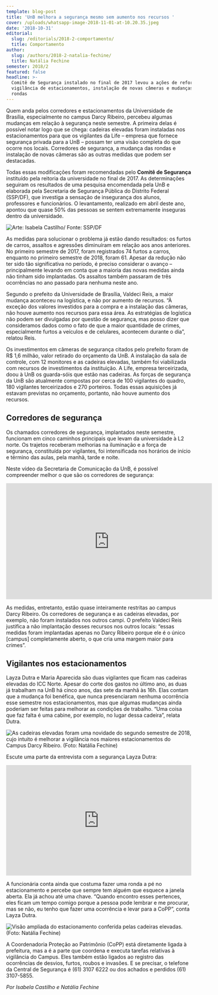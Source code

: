 ```yaml
---
template: blog-post
title: 'UnB melhora a segurança mesmo sem aumento nos recursos '
cover: /uploads/whatsapp-image-2018-11-01-at-10.20.35.jpeg
date: '2018-10-31'
editorial:
  slug: /editorials/2018-2-comportamento/
  title: Comportamento
author:
  slug: /authors/2018-2-natalia-fechine/
  title: Natália Fechine
semester: 2018/2
featured: false
headline: >-
  Comitê de Segurança instalado no final de 2017 levou a ações de reforço na
  vigilância de estacionamentos, instalação de novas câmeras e mudanças nas
  rondas
---
```

Quem anda pelos corredores e estacionamentos da Universidade de Brasília, especialmente no campus Darcy Ribeiro, percebeu algumas mudanças em relação à segurança neste semestre. A primeira delas é possível notar logo que se chega: cadeiras elevadas foram instaladas nos estacionamentos para que os vigilantes da Life – empresa que fornece segurança privada para a UnB – possam ter uma visão completa do que ocorre nos locais. Corredores de segurança, a mudança das rondas e instalação de novas câmeras são as outras medidas que podem ser destacadas.

Todas essas modificações foram recomendadas pelo **Comitê de Segurança** instituído pela reitoria da universidade no final de 2017. As determinações seguiram os resultados de uma pesquisa encomendada pela UnB e elaborada pela Secretaria de Segurança Pública do Distrito Federal (SSP/DF), que investiga a sensação de insegurança dos alunos, professores e funcionários. O levantamento, realizado em abril deste ano, apontou que quase 50% das pessoas se sentem extremamente inseguras dentro da universidade.

![Arte: Isabela Castilho/ Fonte: SSP/DF](/uploads/whatsapp-image-2018-10-31-at-23.39.49.jpeg)

As medidas para solucionar o problema já estão dando resultados: os furtos de carros, assaltos e agressões diminuíram em relação aos anos anteriores. No primeiro semestre de 2017, foram registrados 74 furtos a carros, enquanto no primeiro semestre de 2018, foram 61. Apesar da redução não ter sido tão significativa no período, é preciso considerar o avanço – principalmente levando em conta que a maioria das novas medidas ainda não tinham sido implantadas. Os assaltos também passaram de três ocorrências no ano passado para nenhuma neste ano.

Segundo o prefeito da Universidade de Brasília, Valdeci Reis, a maior mudança aconteceu na logística, e não por aumento de recursos. “À exceção dos valores investidos para a compra e a instalação das câmeras, não houve aumento nos recursos para essa área. As estratégias de logística não podem ser divulgadas por questão de segurança, mas posso dizer que consideramos dados como o fato de que a maior quantidade de crimes, especialmente furtos a veículos e de celulares, acontecem durante o dia”, relatou Reis.

Os investimentos em câmeras de segurança citados pelo prefeito foram de R$ 1,6 milhão, valor retirado do orçamento da UnB. A instalação da sala de controle, com 12 monitores e as cadeiras elevadas, também foi viabilizada com recursos de investimentos da instituição. A Life, empresa terceirizada, doou à UnB os guarda-sóis que estão nas cadeiras. As forças de segurança da UnB são atualmente compostas por cerca de 100 vigilantes do quadro, 180 vigilantes terceirizados e 270 porteiros. Todas essas aquisições já estavam previstas no orçamento, portanto, não houve aumento dos recursos.

## Corredores de segurança

Os chamados corredores de segurança, implantados neste semestre, funcionam em cinco caminhos principais que levam da universidade à L2 norte. Os trajetos receberam melhorias na iluminação e a força de segurança, constituída por vigilantes, foi intensificada nos horários de início e término das aulas, pela manhã, tarde e noite.

Neste vídeo da Secretaria de Comunicação da UnB, é possível compreender melhor o que são os corredores de segurança:

<iframe width="560" height="315" src="https://www.youtube.com/embed/6T3UNSXdkRM" frameborder="0" allow="accelerometer; autoplay; encrypted-media; gyroscope; picture-in-picture" allowfullscreen></iframe>

As medidas, entretanto, estão quase inteiramente restritas ao campus Darcy Ribeiro. Os corredores de segurança e as cadeiras elevadas, por exemplo, não foram instalados nos outros campi. O prefeito Valdeci Reis justifica a não implantação desses recursos nos outros locais: “essas medidas foram implantadas apenas no Darcy Ribeiro porque ele é o único \[campus] completamente aberto, o que cria uma margem maior para crimes”.

## Vigilantes nos estacionamentos

Layza Dutra e Maria Aparecida são duas vigilantes que ficam nas cadeiras elevadas do ICC Norte. Apesar do corte dos gastos no último ano, as duas já trabalham na UnB há cinco anos, das sete da manhã às 16h. Elas contam que a mudança foi benéfica, que nunca presenciaram nenhuma ocorrência esse semestre nos estacionamentos, mas que algumas mudanças ainda poderiam ser feitas para melhorar as condições de trabalho. “Uma coisa que faz falta é uma cabine, por exemplo, no lugar dessa cadeira”, relata Dutra.

![As cadeiras elevadas foram uma novidade do segundo semestre de 2018, cujo intuito é melhorar a vigilância nos maiores estacionamentos do Campus Darcy Ribeiro. (Foto: Natália Fechine)](/uploads/whatsapp-image-2018-11-01-at-10.20.35.jpeg)

Escute uma parte da entrevista com a segurança Layza Dutra:

<iframe width="100%" height="300" scrolling="no" frameborder="no" allow="autoplay" src="https://w.soundcloud.com/player/?url=https%3A//api.soundcloud.com/tracks/523019199&color=%23ff5500&auto_play=false&hide_related=false&show_comments=true&show_user=true&show_reposts=false&show_teaser=true&visual=true"></iframe>

A funcionária conta ainda que costuma fazer uma ronda a pé no estacionamento e percebe que sempre tem alguém que esquece a janela aberta. Ela já achou até uma chave. “Quando encontro esses pertences, eles ficam um tempo comigo porque a pessoa pode lembrar e me procurar, mas se não, eu tenho que fazer uma ocorrência e levar para a CoPP”, conta Layza Dutra.

![Visão ampliada do estacionamento conferida pelas cadeiras elevadas. (Foto: Natália Fechine)](/uploads/whatsapp-image-2018-11-01-at-00.33.27.jpeg)

A Coordenadoria Proteção ao Patrimônio (CoPP) está diretamente ligada à prefeitura, mas a é a parte que coordena e executa tarefas relativas à vigilância do Campus. Eles também estão ligados ao registro das ocorrências de desvios, furtos, roubos e invasões. E se precisar, o telefone da Central de Segurança é (61) 3107 6222 ou dos achados e perdidos (61) 3107-5855. 

_Por Isabela Castilho e Natália Fechine_
